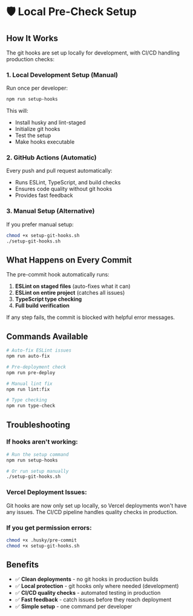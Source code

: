 # 🛡️ Local Pre-Check Setup

## How It Works

The git hooks are set up locally for development, with CI/CD handling production checks:

### 1. **Local Development Setup** (Manual)
Run once per developer:
```bash
npm run setup-hooks
```

This will:
- Install husky and lint-staged
- Initialize git hooks
- Test the setup
- Make hooks executable

### 2. **GitHub Actions** (Automatic)
Every push and pull request automatically:
- Runs ESLint, TypeScript, and build checks
- Ensures code quality without git hooks
- Provides fast feedback

### 3. **Manual Setup** (Alternative)
If you prefer manual setup:
```bash
chmod +x setup-git-hooks.sh
./setup-git-hooks.sh
```

## What Happens on Every Commit

The pre-commit hook automatically runs:

1. **ESLint on staged files** (auto-fixes what it can)
2. **ESLint on entire project** (catches all issues)
3. **TypeScript type checking**
4. **Full build verification**

If any step fails, the commit is blocked with helpful error messages.

## Commands Available

```bash
# Auto-fix ESLint issues
npm run auto-fix

# Pre-deployment check
npm run pre-deploy

# Manual lint fix
npm run lint:fix

# Type checking
npm run type-check
```

## Troubleshooting

### If hooks aren't working:
```bash
# Run the setup command
npm run setup-hooks

# Or run setup manually
./setup-git-hooks.sh
```

### Vercel Deployment Issues:
Git hooks are now only set up locally, so Vercel deployments won't have any issues. The CI/CD pipeline handles quality checks in production.

### If you get permission errors:
```bash
chmod +x .husky/pre-commit
chmod +x setup-git-hooks.sh
```

## Benefits

- ✅ **Clean deployments** - no git hooks in production builds
- ✅ **Local protection** - git hooks only where needed (development)
- ✅ **CI/CD quality checks** - automated testing in production
- ✅ **Fast feedback** - catch issues before they reach deployment
- ✅ **Simple setup** - one command per developer 